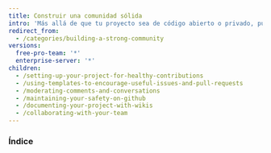 ```yaml
---
title: Construir una comunidad sólida
intro: 'Más allá de que tu proyecto sea de código abierto o privado, puedes generar un entorno saludable y eficaz para la colaboración.'
redirect_from:
  - /categories/building-a-strong-community
versions:
  free-pro-team: '*'
  enterprise-server: '*'
children:
  - /setting-up-your-project-for-healthy-contributions
  - /using-templates-to-encourage-useful-issues-and-pull-requests
  - /moderating-comments-and-conversations
  - /maintaining-your-safety-on-github
  - /documenting-your-project-with-wikis
  - /collaborating-with-your-team
---
```

### Índice
<!-- if currentVersion == "free-pro-team@latest" -->
<!-- endif -->
<!-- if currentVersion == "free-pro-team@latest" or currentVersion ver_gt "enterprise-server@2.16" -->
<!-- endif -->
<!-- if currentVersion == "free-pro-team@latest" -->
<!-- endif -->
<!-- if currentVersion == "free-pro-team@latest" -->
<!-- endif -->
<!-- if currentVersion == "free-pro-team@latest" -->
<!-- endif -->
